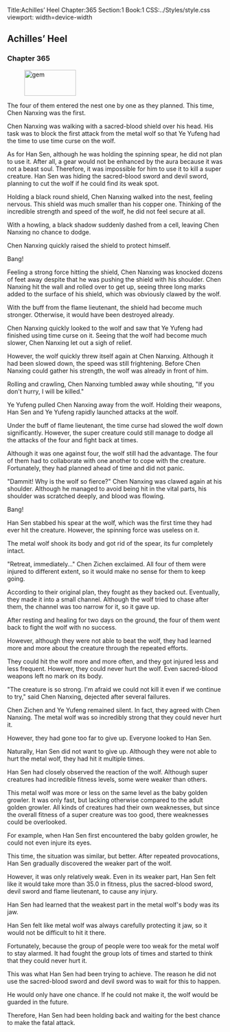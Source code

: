 Title:Achilles’ Heel 
Chapter:365 
Section:1 
Book:1 
CSS:../Styles/style.css 
viewport: width=device-width
  
## Achilles’ Heel
### Chapter 365
  
<figure>
	<img src="../Images/gem.gif" alt="gem" id="gem" width="120" height="60" />
</figure>
  

  
The four of them entered the nest one by one as they planned. This time, Chen Nanxing was the first.

Chen Nanxing was walking with a sacred-blood shield over his head. His task was to block the first attack from the metal wolf so that Ye Yufeng had the time to use time curse on the wolf.

As for Han Sen, although he was holding the spinning spear, he did not plan to use it. After all, a gear would not be enhanced by the aura because it was not a beast soul. Therefore, it was impossible for him to use it to kill a super creature. Han Sen was hiding the sacred-blood sword and devil sword, planning to cut the wolf if he could find its weak spot.

Holding a black round shield, Chen Nanxing walked into the nest, feeling nervous. This shield was much smaller than his copper one. Thinking of the incredible strength and speed of the wolf, he did not feel secure at all.

With a howling, a black shadow suddenly dashed from a cell, leaving Chen Nanxing no chance to dodge.

Chen Nanxing quickly raised the shield to protect himself.

Bang!

Feeling a strong force hitting the shield, Chen Nanxing was knocked dozens of feet away despite that he was pushing the shield with his shoulder. Chen Nanxing hit the wall and rolled over to get up, seeing three long marks added to the surface of his shield, which was obviously clawed by the wolf.

With the buff from the flame lieutenant, the shield had become much stronger. Otherwise, it would have been destroyed already.

Chen Nanxing quickly looked to the wolf and saw that Ye Yufeng had finished using time curse on it. Seeing that the wolf had become much slower, Chen Nanxing let out a sigh of relief.

However, the wolf quickly threw itself again at Chen Nanxing. Although it had been slowed down, the speed was still frightening. Before Chen Nanxing could gather his strength, the wolf was already in front of him.

Rolling and crawling, Chen Nanxing tumbled away while shouting, "If you don't hurry, I will be killed."

Ye Yufeng pulled Chen Nanxing away from the wolf. Holding their weapons, Han Sen and Ye Yufeng rapidly launched attacks at the wolf.

Under the buff of flame lieutenant, the time curse had slowed the wolf down significantly. However, the super creature could still manage to dodge all the attacks of the four and fight back at times.

Although it was one against four, the wolf still had the advantage. The four of them had to collaborate with one another to cope with the creature. Fortunately, they had planned ahead of time and did not panic.

"Dammit! Why is the wolf so fierce?" Chen Nanxing was clawed again at his shoulder. Although he managed to avoid being hit in the vital parts, his shoulder was scratched deeply, and blood was flowing.

Bang!

Han Sen stabbed his spear at the wolf, which was the first time they had ever hit the creature. However, the spinning force was useless on it.

The metal wolf shook its body and got rid of the spear, its fur completely intact.

"Retreat, immediately…" Chen Zichen exclaimed. All four of them were injured to different extent, so it would make no sense for them to keep going.

According to their original plan, they fought as they backed out. Eventually, they made it into a small channel. Although the wolf tried to chase after them, the channel was too narrow for it, so it gave up.

After resting and healing for two days on the ground, the four of them went back to fight the wolf with no success.

However, although they were not able to beat the wolf, they had learned more and more about the creature through the repeated efforts.

They could hit the wolf more and more often, and they got injured less and less frequent. However, they could never hurt the wolf. Even sacred-blood weapons left no mark on its body.

"The creature is so strong. I'm afraid we could not kill it even if we continue to try," said Chen Nanxing, dejected after several failures.

Chen Zichen and Ye Yufeng remained silent. In fact, they agreed with Chen Nanxing. The metal wolf was so incredibly strong that they could never hurt it.

However, they had gone too far to give up. Everyone looked to Han Sen.

Naturally, Han Sen did not want to give up. Although they were not able to hurt the metal wolf, they had hit it multiple times.

Han Sen had closely observed the reaction of the wolf. Although super creatures had incredible fitness levels, some were weaker than others.

This metal wolf was more or less on the same level as the baby golden growler. It was only fast, but lacking otherwise compared to the adult golden growler. All kinds of creatures had their own weaknesses, but since the overall fitness of a super creature was too good, there weaknesses could be overlooked.

For example, when Han Sen first encountered the baby golden growler, he could not even injure its eyes.

This time, the situation was similar, but better. After repeated provocations, Han Sen gradually discovered the weaker part of the wolf.

However, it was only relatively weak. Even in its weaker part, Han Sen felt like it would take more than 35.0 in fitness, plus the sacred-blood sword, devil sword and flame lieutenant, to cause any injury.

Han Sen had learned that the weakest part in the metal wolf's body was its jaw.

Han Sen felt like metal wolf was always carefully protecting it jaw, so it would not be difficult to hit it there.

Fortunately, because the group of people were too weak for the metal wolf to stay alarmed. It had fought the group lots of times and started to think that they could never hurt it.

This was what Han Sen had been trying to achieve. The reason he did not use the sacred-blood sword and devil sword was to wait for this to happen.

He would only have one chance. If he could not make it, the wolf would be guarded in the future.

Therefore, Han Sen had been holding back and waiting for the best chance to make the fatal attack.